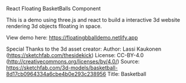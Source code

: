 React Floating BasketBalls Component

This is a demo using three.js and react to build a interactive 3d website rendering 3d objects flloating in space.


View demo here:
https://floatingbballdemo.netlify.app


Special Thanks to the 3d asset creator:
Author: Lassi Kaukonen (https://sketchfab.com/thesidekick)
License: CC-BY-4.0 (http://creativecommons.org/licenses/by/4.0/)
Source: https://sketchfab.com/3d-models/basketball-8d17cb0964334a6cbe4b0e293c238956
Title: Basketball
